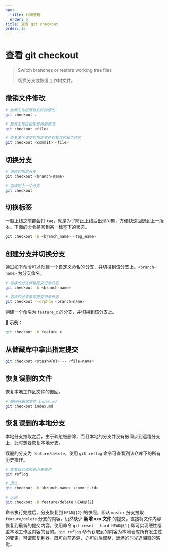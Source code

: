 ```yaml
---
nav:
  title: 代码管理
  order: 5
title: 查看 git checkout
order: 13
---
```


# 查看 git checkout

> Switch branches or restore working tree files
>
> 切换分支或恢复工作树文件。

## 撤销文件修改

```bash
# 放弃工作区所有文件的修改
git checkout .

# 放弃工作区指定文件的修改
git checkout <file>

# 恢复某个提交的指定文件到暂存区和工作区
git checkout <commit> <file>
```

## 切换分支

```bash
# 切换到指定分支
git checkout <branch-name>

# 切换到上一个分支
git checkout -
```

## 切换标签

一般上线之前都会打 `tag`，就是为了防止上线后出现问题，方便快速回退到上一版本。下面的命令是回到某一标签下的状态。

```bash
git checkout -b <branch_name> <tag_name>
```

## 创建分支并切换分支

通过如下命令可以创建一个自定义命名的分支，并切换到该分支上。`<branch-name>` 为分支命名。

```bash
# 切换的分支保留提交记录日志
git checkout -b <branch-name>

# 切换的分支重写提交记录日志
git checkout --orphan <branch-name>
```

创建一个命名为 `feature_x` 的分支，并切换到该分支上。

📍 **示例：**

```bash
git checkout -b feature_x
```

## 从储藏库中拿出指定提交

```bash
git checkout <stash@{n}> -- <file-name>
```

## 恢复误删的文件

恢复本地工作区文件的撤回。

```bash
# 撤回已删除文件 index.md
git checkout index.md
```

## 恢复误删的本地分支

本地分支拉取之后，由于疏忽被删除，而且本地的分支并没有被同步到远程分支上，此时想要恢复本地分支。

误删的分支为 `feature/delete`，使用 `git reflog` 命令可查看到该仓库下的所有历史操作。

```bash
# 查看该仓库所有历史操作
git reflog

# 语法
git checkout -b <branch-name> <commit-id>

# 示例
git checkout -b feature/delete HEAD@{2}
```

命令执行完成后，分支恢复到 `HEAD@{2}` 的快照，即从 `master` 分支拉取 `feature/delete` 分支的内容，仍然缺少 **新增 xxx 文件** 的提交，直接将文件内容恢复到最新的提交内容，使用命令 `git reset --hard HEAD@{1}` 即可实现硬性覆盖本地工作区内容的目的。`git reflog` 命令获取到的内容为本地仓库所有发生过的变更，可谓恢复利器，既可向前追溯，亦可向后调整，满满的时光追溯器的感觉。
